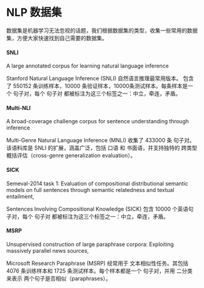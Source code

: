 # NLP 数据集

数据集是机器学习无法忽视的话题，我们根据数据集的类型，收集一些常用的数据集，方便大家快速找到自己需要的数据集。

#### SNLI

A large annotated corpus for learning natural language inference

Stanford Natural Language Inference (SNLI) 自然语言推理最常用版本。 包含了 550152 条训练样本，10000 条验证样本，10000条测试样本。每条样本是一个 句子对，每个 句子对 都被标注为这三个标签之一：中立，牵连，矛盾。

#### Multi-NLI

A broad-coverage challenge corpus for sentence understanding through inference

Multi-Genre Natural Language Inference (MNLI) 收集了 433000 条 句子对。该语料库是 SNLI 的扩展，涵盖广泛，包括 口语 和 书面语，并支持独特的 跨类型概括评估（cross-genre generalization evaluation）。

#### SICK

Semeval-2014 task 1: Evaluation of compositional distributional semantic models on full sentences through semantic relatedness and textual entailment,

Sentences Involving Compositional Knowledge (SICK) 包含 10000 个英语句子对，每个 句子对 都被标注为这三个标签之一：中立，牵连，矛盾。

#### MSRP

Unsupervised construction of large paraphrase corpora: Exploiting massively parallel news sources,

Microsoft Research Paraphrase (MSRP) 经常用于 文本相似性任务。其包括 4076 条训练样本和 1725 条测试样本。每个样本都是一个 句子对，并用 二分类 来表示 两个句子是否相似（paraphrases）。